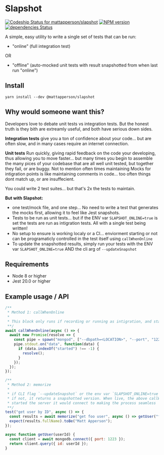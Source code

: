 # Slapshot

[![Codeship Status for mattapperson/slapshot](https://app.codeship.com/projects/a74efe30-84d8-0137-7d90-12effd3c42b7/status?branch=master)](https://app.codeship.com/projects/353402)
[![NPM version](https://img.shields.io/npm/v/@mattapperson/slapshot.svg)](https://www.npmjs.com/package/@mattapperson/slapshot)
[![dependencies Status](https://david-dm.org/mattapperson/slapshot/status.svg)](https://david-dm.org/mattapperson/slapshot)

A simple, easy utility to write a single set of tests that can be run:

- "online" (full integration test)

OR

- "offline" (auto-mocked unit tests with result snapshotted from when last run "online")

## Install

```
yarn install --dev @mattapperson/slapshot
```

## Why would someone want this?

Developers love to debate unit tests vs integration tests. But the honest truth is they bith are extreamly useful, and both have serious down sides.

**Integration tests** give you a ton of confidence about your code... but are often slow, and in many cases require an internet connection.

**Unit tests** Run quickly, giving rapid feedback on the code your developing, thus allowing you to move faster... but many times you begin to assemble the many pices of your codebase that are all well unit tested, but together they fail, or are buggy.
Not to mention often times maintaining Mocks for intigration points is like maintaining comments in code... too often things dont match up, or are insuffecient.

You could write 2 test suites... but that's 2x the tests to maintain.

**But with Slapshot:**

- one test/mock file, and one step... No need to write a test that generates the mocks first, allowing it to feel like Jest snapshots.
- Tests to be run as unit tests... but if the ENV var `SLAPSHOT_ONLINE=true` is set the tests are run as intigration tests. All with a single test being written!
- No setup to ensure is working localy or a CI... enviorment starting or not can be programaticly controlled in the test itself using `callWhenOnline`
- To update the snapshotted results, simply run your tests with the ENV var `SLAPSHOT_ONLINE=true` AND the cli arg of `--updateSnapshot`

## Requirements

- Node 8 or higher
- Jest 20.0 or higher

## Example usage / API

```js
/**
 * Method 1: callWhenOnline
 *
 * This block only runs if recording or running as intigration, and starts mongodb to be used in the tests
 **/
await callWhenOnline(async () => {
  await new Promise(resolve => {
    const pipe = spawn("mongod", ["--dbpath=<LOCATION>", "--port", "1223"]);
    pipe.stdout.on("data", function(data) {
      if (data.indexOf("started") !== -1) {
        resolve();
      }
    });
  });
});

/**
 * Method 2: memorize
 *
 * if CLI flag `--updateSnapshot` or the env var `SLAPSHOT_ONLINE=true` is set to record, this returns the live server results
 * if not, it returns a snapshotted version. When live, the above callWhenOnline would have
 * started the server it would connect to making the process seamless
 **/
test("get user by ID", async () => {
  const results = await memorize("get foo user", async () => getUser("foo"));
  expect(results.fullName).toBe("Matt Apperson");
});

async function getUser(userId) {
  const client = await mongodb.connect({ port: 1223 });
  return client.query({ id: userId });
}
```
